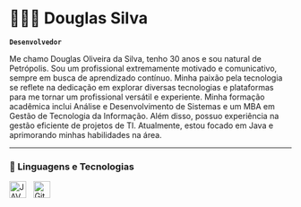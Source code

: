 # 👩🏻‍💻 Douglas Silva

**`Desenvolvedor`**

Me chamo Douglas Oliveira da Silva, tenho 30 anos e sou natural de Petrópolis. Sou um profissional extremamente motivado e comunicativo, sempre em busca de aprendizado contínuo. Minha paixão pela tecnologia se reflete na dedicação em explorar diversas tecnologias e plataformas para me tornar um profissional versátil e experiente.
Minha formação acadêmica inclui Análise e Desenvolvimento de Sistemas e um MBA em Gestão de Tecnologia da Informação. Além disso, possuo experiência na gestão eficiente de projetos de TI. Atualmente, estou focado em Java e aprimorando minhas habilidades na área.


---

### 🤖 Linguagens e Tecnologias

<img 
    align="left" 
    alt="JAVA"
    title="JAVA" 
    width="30px" 
    style="padding-right: 10px;" 
    src="https://cdn.jsdelivr.net/gh/devicons/devicon@latest/icons/java/java-original.svg" 
/>

<img 
    align="left" 
    alt="Git" 
    title="Git"
    width="30px" 
    style="padding-right: 10px;" 
    src="https://cdn.jsdelivr.net/gh/devicons/devicon@latest/icons/git/git-original.svg" 
/>

<br/>
<br/>

